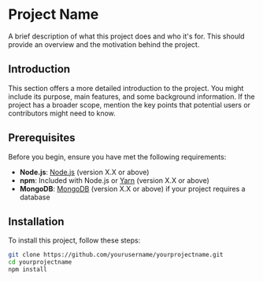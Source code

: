 # Project Name

A brief description of what this project does and who it's for. This should provide an overview and the motivation behind the project.

## Introduction

This section offers a more detailed introduction to the project. You might include its purpose, main features, and some background information. If the project has a broader scope, mention the key points that potential users or contributors might need to know.

## Prerequisites

Before you begin, ensure you have met the following requirements:
- **Node.js**: [Node.js](https://nodejs.org/) (version X.X or above)
- **npm**: Included with Node.js or [Yarn](https://yarnpkg.com/) (version X.X or above)
- **MongoDB**: [MongoDB](https://www.mongodb.com/try/download/community) (version X.X or above) if your project requires a database

## Installation

To install this project, follow these steps:

```bash
git clone https://github.com/yourusername/yourprojectname.git
cd yourprojectname
npm install
